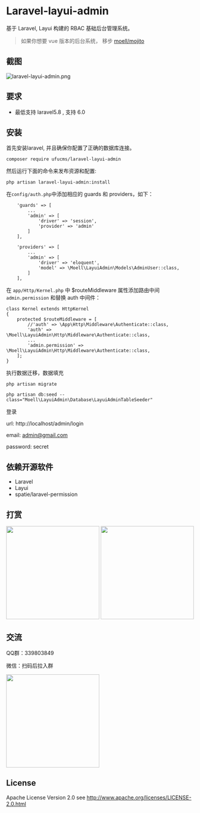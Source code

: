 # Laravel-layui-admin

基于 Laravel, Layui 构建的 RBAC 基础后台管理系统。

> 如果你想要 vue 版本的后台系统， 移步 [moell/mojito ](https://github.com/moell-peng/mojito)

## 截图

![laravel-layui-admin.png](http://blog-image.moell.cn/laravel-layui-admin.png)

## 要求

- 最低支持 laravel5.8 , 支持 6.0



## 安装

首先安装laravel, 并且确保你配置了正确的数据库连接。

```
composer require ufucms/laravel-layui-admin
```

然后运行下面的命令来发布资源和配置:

```
php artisan laravel-layui-admin:install
```



在`config/auth.php`中添加相应的 guards 和 providers，如下： 

```
    'guards' => [
        ...
        'admin' => [
            'driver' => 'session',
            'provider' => 'admin'
        ]
    ],

    'providers' => [
        ...
        'admin' => [
            'driver' => 'eloquent',
            'model' => \Moell\LayuiAdmin\Models\AdminUser::class,
        ]
    ],
```

在 `app/Http/Kernel.php` 中 $routeMiddleware 属性添加路由中间`admin.permission` 和替换 auth 中间件：

```
class Kernel extends HttpKernel
{
    protected $routeMiddleware = [
    	//'auth' => \App\Http\Middleware\Authenticate::class,
        'auth' => \Moell\LayuiAdmin\Http\Middleware\Authenticate::class,
        ...
        'admin.permission' => \Moell\LayuiAdmin\Http\Middleware\Authenticate::class,
    ];
}
```

执行数据迁移，数据填充

```
php artisan migrate

php artisan db:seed --class="Moell\LayuiAdmin\Database\LayuiAdminTableSeeder"
```



登录


url: http://localhost/admin/login

email: admin@gmail.com

password: secret

## 依赖开源软件

* Laravel
* Layui
* spatie/laravel-permission

  

## 打赏

<p>
  <img src="http://blog-image.moell.cn/alipay.jpg" width="250" />
  <img src="http://blog-image.moell.cn/wepay.jpg" width="250" />
</p>

## 交流
QQ群：339803849

微信：扫码后拉入群
<p>
  <img src="http://blog-image.moell.cn/wx.jpg" width="250" />
</p>

## License

Apache License Version 2.0 see http://www.apache.org/licenses/LICENSE-2.0.html
